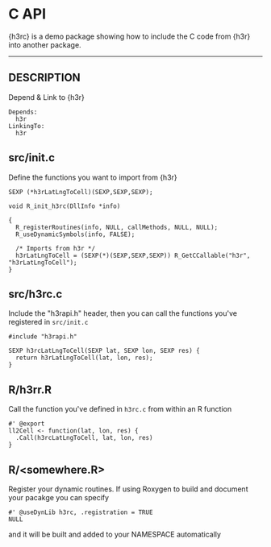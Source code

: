# C API

{h3rc} is a demo package showing how to include the C code from {h3r} into another package.



---


## DESCRIPTION

Depend & Link to {h3r}

```
Depends:
  h3r
LinkingTo:
  h3r
```

## src/init.c

Define the functions you want to import from {h3r}

```
SEXP (*h3rLatLngToCell)(SEXP,SEXP,SEXP);

void R_init_h3rc(DllInfo *info)

{
  R_registerRoutines(info, NULL, callMethods, NULL, NULL);
  R_useDynamicSymbols(info, FALSE);

  /* Imports from h3r */
  h3rLatLngToCell = (SEXP(*)(SEXP,SEXP,SEXP)) R_GetCCallable("h3r", "h3rLatLngToCell");
}
```

## src/h3rc.c

Include the "h3rapi.h" header, then you can call the functions you've registered in `src/init.c`

```
#include "h3rapi.h"

SEXP h3rcLatLngToCell(SEXP lat, SEXP lon, SEXP res) {
  return h3rLatLngToCell(lat, lon, res);
}

```

## R/h3rr.R

Call the function you've defined in `h3rc.c` from within an R function

```
#' @export
ll2Cell <- function(lat, lon, res) {
  .Call(h3rcLatLngToCell, lat, lon, res)
}

```


## R/<somewhere.R>

Register your dynamic routines. If using Roxygen to build and document your pacakge you can specify

```
#' @useDynLib h3rc, .registration = TRUE
NULL
```

and it will be built and added to your NAMESPACE automatically
